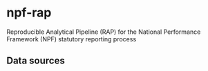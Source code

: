 # npf-rap
Reproducible Analytical Pipeline (RAP) for the National Performance Framework (NPF) statutory reporting process

## Data sources



